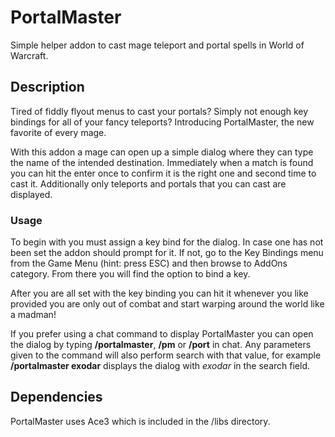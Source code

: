 # PortalMaster
Simple helper addon to cast mage teleport and portal spells in World of Warcraft.

## Description
Tired of fiddly flyout menus to cast your portals? Simply not enough key bindings for all of your fancy teleports? Introducing PortalMaster, the new favorite of every mage.

With this addon a mage can open up a simple dialog where they can type the name of the intended destination. Immediately when a match is found you can hit the enter once to confirm it is the right one and second time to cast it. Additionally only teleports and portals that you can cast are displayed.

### Usage

To begin with you must assign a key bind for the dialog. In case one has not been set the addon should prompt for it. If not, go to the Key Bindings menu from the Game Menu (hint: press ESC) and then browse to AddOns category. From there you will find the option to bind a key.

After you are all set with the key binding you can hit it whenever you like provided you are only out of combat and start warping around the world like a madman!

If you prefer using a chat command to display PortalMaster you can open the dialog by typing **/portalmaster**, **/pm** or **/port** in chat. Any parameters given to the command will also perform search with that value, for example **/portalmaster exodar** displays the dialog with *exodar* in the search field.

## Dependencies
PortalMaster uses Ace3 which is included in the /libs directory.
